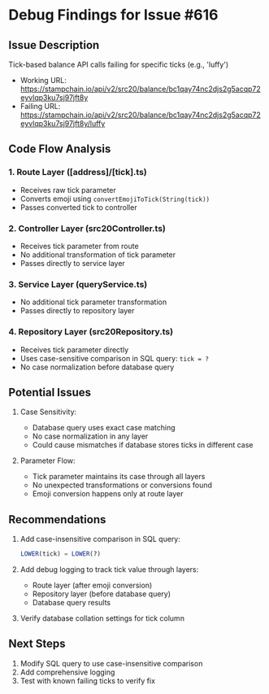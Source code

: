 # Debug Findings for Issue #616

## Issue Description
Tick-based balance API calls failing for specific ticks (e.g., 'luffy')
- Working URL: https://stampchain.io/api/v2/src20/balance/bc1qay74nc2djs2g5acqp72eyvlqp3ku7sj97jft8y
- Failing URL: https://stampchain.io/api/v2/src20/balance/bc1qay74nc2djs2g5acqp72eyvlqp3ku7sj97jft8y/luffy

## Code Flow Analysis

### 1. Route Layer ([address]/[tick].ts)
- Receives raw tick parameter
- Converts emoji using `convertEmojiToTick(String(tick))`
- Passes converted tick to controller

### 2. Controller Layer (src20Controller.ts)
- Receives tick parameter from route
- No additional transformation of tick parameter
- Passes directly to service layer

### 3. Service Layer (queryService.ts)
- No additional tick parameter transformation
- Passes directly to repository layer

### 4. Repository Layer (src20Repository.ts)
- Receives tick parameter directly
- Uses case-sensitive comparison in SQL query: `tick = ?`
- No case normalization before database query

## Potential Issues

1. Case Sensitivity:
   - Database query uses exact case matching
   - No case normalization in any layer
   - Could cause mismatches if database stores ticks in different case

2. Parameter Flow:
   - Tick parameter maintains its case through all layers
   - No unexpected transformations or conversions found
   - Emoji conversion happens only at route layer

## Recommendations

1. Add case-insensitive comparison in SQL query:
   ```sql
   LOWER(tick) = LOWER(?)
   ```

2. Add debug logging to track tick value through layers:
   - Route layer (after emoji conversion)
   - Repository layer (before database query)
   - Database query results

3. Verify database collation settings for tick column

## Next Steps

1. Modify SQL query to use case-insensitive comparison
2. Add comprehensive logging
3. Test with known failing ticks to verify fix
